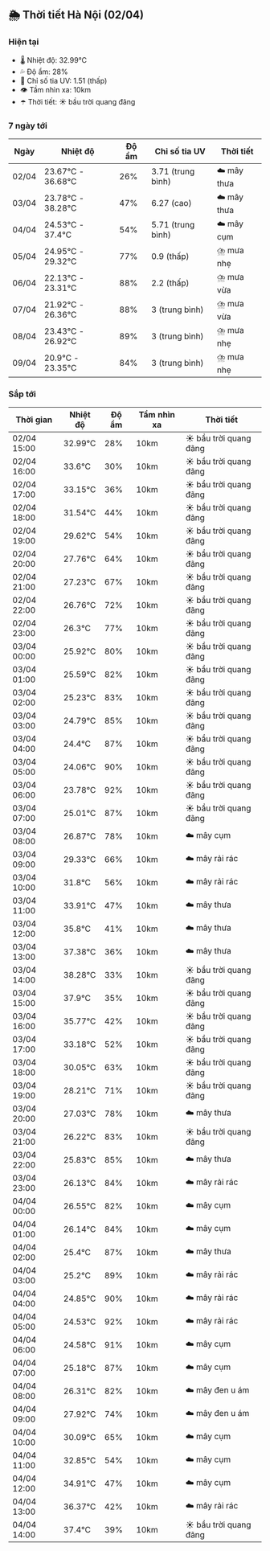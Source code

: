 ## 🌦️ Thời tiết Hà Nội (02/04)

### Hiện tại

- 🌡️ Nhiệt độ: 32.99℃
- 💦 Độ ẩm: 28%
- 🌟 Chỉ số tia UV: 1.51 (thấp)
- 👁️ Tầm nhìn xa: 10km
- ☂️ Thời tiết: ☀️ bầu trời quang đãng

### 7 ngày tới

| Ngày | Nhiệt độ | Độ ẩm | Chỉ số tia UV | Thời tiết |
| --- | --- | --- | --- | --- |
| 02/04 | 23.67℃ - 36.68℃ | 26% | 3.71 (trung bình) | ☁️ mây thưa |
| 03/04 | 23.78℃ - 38.28℃ | 47% | 6.27 (cao) | ☁️ mây thưa |
| 04/04 | 24.53℃ - 37.4℃ | 54% | 5.71 (trung bình) | ☁️ mây cụm |
| 05/04 | 24.95℃ - 29.32℃ | 77% | 0.9 (thấp) | ⛈️ mưa nhẹ |
| 06/04 | 22.13℃ - 23.31℃ | 88% | 2.2 (thấp) | ⛈️ mưa vừa |
| 07/04 | 21.92℃ - 26.36℃ | 88% | 3 (trung bình) | ⛈️ mưa vừa |
| 08/04 | 23.43℃ - 26.92℃ | 89% | 3 (trung bình) | ⛈️ mưa nhẹ |
| 09/04 | 20.9℃ - 23.35℃ | 84% | 3 (trung bình) | ⛈️ mưa nhẹ |

### Sắp tới

| Thời gian | Nhiệt độ | Độ ẩm | Tầm nhìn xa | Thời tiết |
| --- | --- | --- | --- | --- |
| 02/04 15:00 | 32.99℃ | 28% | 10km | ☀️ bầu trời quang đãng |
| 02/04 16:00 | 33.6℃ | 30% | 10km | ☀️ bầu trời quang đãng |
| 02/04 17:00 | 33.15℃ | 36% | 10km | ☀️ bầu trời quang đãng |
| 02/04 18:00 | 31.54℃ | 44% | 10km | ☀️ bầu trời quang đãng |
| 02/04 19:00 | 29.62℃ | 54% | 10km | ☀️ bầu trời quang đãng |
| 02/04 20:00 | 27.76℃ | 64% | 10km | ☀️ bầu trời quang đãng |
| 02/04 21:00 | 27.23℃ | 67% | 10km | ☀️ bầu trời quang đãng |
| 02/04 22:00 | 26.76℃ | 72% | 10km | ☀️ bầu trời quang đãng |
| 02/04 23:00 | 26.3℃ | 77% | 10km | ☀️ bầu trời quang đãng |
| 03/04 00:00 | 25.92℃ | 80% | 10km | ☀️ bầu trời quang đãng |
| 03/04 01:00 | 25.59℃ | 82% | 10km | ☀️ bầu trời quang đãng |
| 03/04 02:00 | 25.23℃ | 83% | 10km | ☀️ bầu trời quang đãng |
| 03/04 03:00 | 24.79℃ | 85% | 10km | ☀️ bầu trời quang đãng |
| 03/04 04:00 | 24.4℃ | 87% | 10km | ☀️ bầu trời quang đãng |
| 03/04 05:00 | 24.06℃ | 90% | 10km | ☀️ bầu trời quang đãng |
| 03/04 06:00 | 23.78℃ | 92% | 10km | ☀️ bầu trời quang đãng |
| 03/04 07:00 | 25.01℃ | 87% | 10km | ☀️ bầu trời quang đãng |
| 03/04 08:00 | 26.87℃ | 78% | 10km | ☁️ mây cụm |
| 03/04 09:00 | 29.33℃ | 66% | 10km | ☁️ mây rải rác |
| 03/04 10:00 | 31.8℃ | 56% | 10km | ☁️ mây rải rác |
| 03/04 11:00 | 33.91℃ | 47% | 10km | ☁️ mây thưa |
| 03/04 12:00 | 35.8℃ | 41% | 10km | ☁️ mây thưa |
| 03/04 13:00 | 37.38℃ | 36% | 10km | ☁️ mây thưa |
| 03/04 14:00 | 38.28℃ | 33% | 10km | ☀️ bầu trời quang đãng |
| 03/04 15:00 | 37.9℃ | 35% | 10km | ☀️ bầu trời quang đãng |
| 03/04 16:00 | 35.77℃ | 42% | 10km | ☀️ bầu trời quang đãng |
| 03/04 17:00 | 33.18℃ | 52% | 10km | ☀️ bầu trời quang đãng |
| 03/04 18:00 | 30.05℃ | 63% | 10km | ☀️ bầu trời quang đãng |
| 03/04 19:00 | 28.21℃ | 71% | 10km | ☀️ bầu trời quang đãng |
| 03/04 20:00 | 27.03℃ | 78% | 10km | ☁️ mây thưa |
| 03/04 21:00 | 26.22℃ | 83% | 10km | ☀️ bầu trời quang đãng |
| 03/04 22:00 | 25.83℃ | 85% | 10km | ☁️ mây thưa |
| 03/04 23:00 | 26.13℃ | 84% | 10km | ☁️ mây rải rác |
| 04/04 00:00 | 26.55℃ | 82% | 10km | ☁️ mây cụm |
| 04/04 01:00 | 26.14℃ | 84% | 10km | ☁️ mây cụm |
| 04/04 02:00 | 25.4℃ | 87% | 10km | ☁️ mây thưa |
| 04/04 03:00 | 25.2℃ | 89% | 10km | ☁️ mây rải rác |
| 04/04 04:00 | 24.85℃ | 90% | 10km | ☁️ mây rải rác |
| 04/04 05:00 | 24.53℃ | 92% | 10km | ☁️ mây rải rác |
| 04/04 06:00 | 24.58℃ | 91% | 10km | ☁️ mây cụm |
| 04/04 07:00 | 25.18℃ | 87% | 10km | ☁️ mây cụm |
| 04/04 08:00 | 26.31℃ | 82% | 10km | ☁️ mây đen u ám |
| 04/04 09:00 | 27.92℃ | 74% | 10km | ☁️ mây đen u ám |
| 04/04 10:00 | 30.09℃ | 65% | 10km | ☁️ mây cụm |
| 04/04 11:00 | 32.85℃ | 54% | 10km | ☁️ mây cụm |
| 04/04 12:00 | 34.91℃ | 47% | 10km | ☁️ mây cụm |
| 04/04 13:00 | 36.37℃ | 42% | 10km | ☁️ mây rải rác |
| 04/04 14:00 | 37.4℃ | 39% | 10km | ☀️ bầu trời quang đãng |
